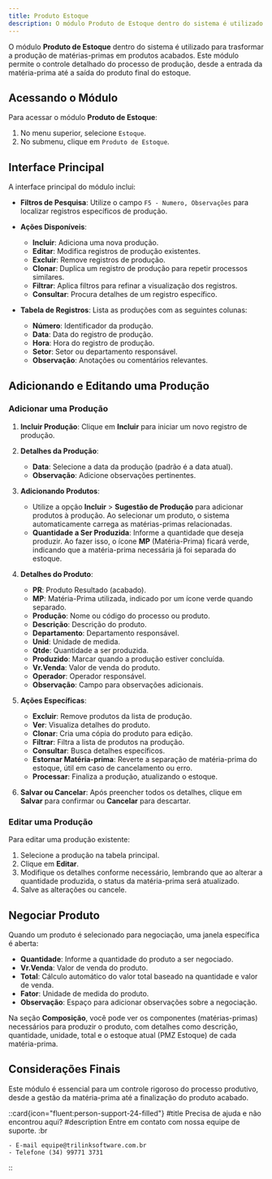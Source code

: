 ```yaml
---
title: Produto Estoque
description: O módulo Produto de Estoque dentro do sistema é utilizado para trasformar a produção de matérias-primas em produtos acabados.
---
```


O módulo **Produto de Estoque** dentro do sistema é utilizado para trasformar a produção de matérias-primas em produtos acabados. Este módulo permite o controle detalhado do processo de produção, desde a entrada da matéria-prima até a saída do produto final do estoque.

## Acessando o Módulo

Para acessar o módulo **Produto de Estoque**:

1. No menu superior, selecione `Estoque`.
2. No submenu, clique em `Produto de Estoque`.

## Interface Principal

A interface principal do módulo inclui:

- **Filtros de Pesquisa**: Utilize o campo `F5 - Numero, Observações` para localizar registros específicos de produção.
- **Ações Disponíveis**:
  - **Incluir**: Adiciona uma nova produção.
  - **Editar**: Modifica registros de produção existentes.
  - **Excluir**: Remove registros de produção.
  - **Clonar**: Duplica um registro de produção para repetir processos similares.
  - **Filtrar**: Aplica filtros para refinar a visualização dos registros.
  - **Consultar**: Procura detalhes de um registro específico.

- **Tabela de Registros**: Lista as produções com as seguintes colunas:
  - **Número**: Identificador da produção.
  - **Data**: Data do registro de produção.
  - **Hora**: Hora do registro de produção.
  - **Setor**: Setor ou departamento responsável.
  - **Observação**: Anotações ou comentários relevantes.

## Adicionando e Editando uma Produção

### Adicionar uma Produção

1. **Incluir Produção**: Clique em **Incluir** para iniciar um novo registro de produção.
2. **Detalhes da Produção**:
   - **Data**: Selecione a data da produção (padrão é a data atual).
   - **Observação**: Adicione observações pertinentes.

3. **Adicionando Produtos**:
   - Utilize a opção **Incluir** > **Sugestão de Produção** para adicionar produtos à produção. Ao selecionar um produto, o sistema automaticamente carrega as matérias-primas relacionadas.
   - **Quantidade a Ser Produzida**: Informe a quantidade que deseja produzir. Ao fazer isso, o ícone **MP** (Matéria-Prima) ficará verde, indicando que a matéria-prima necessária já foi separada do estoque.

4. **Detalhes do Produto**:
   - **PR**: Produto Resultado (acabado).
   - **MP**: Matéria-Prima utilizada, indicado por um ícone verde quando separado.
   - **Produção**: Nome ou código do processo ou produto.
   - **Descrição**: Descrição do produto.
   - **Departamento**: Departamento responsável.
   - **Unid**: Unidade de medida.
   - **Qtde**: Quantidade a ser produzida.
   - **Produzido**: Marcar quando a produção estiver concluída.
   - **Vr.Venda**: Valor de venda do produto.
   - **Operador**: Operador responsável.
   - **Observação**: Campo para observações adicionais.

5. **Ações Específicas**:
   - **Excluir**: Remove produtos da lista de produção.
   - **Ver**: Visualiza detalhes do produto.
   - **Clonar**: Cria uma cópia do produto para edição.
   - **Filtrar**: Filtra a lista de produtos na produção.
   - **Consultar**: Busca detalhes específicos.
   - **Estornar Matéria-prima**: Reverte a separação de matéria-prima do estoque, útil em caso de cancelamento ou erro.
   - **Processar**: Finaliza a produção, atualizando o estoque.

6. **Salvar ou Cancelar**: Após preencher todos os detalhes, clique em **Salvar** para confirmar ou **Cancelar** para descartar.

### Editar uma Produção

Para editar uma produção existente:

1. Selecione a produção na tabela principal.
2. Clique em **Editar**.
3. Modifique os detalhes conforme necessário, lembrando que ao alterar a quantidade produzida, o status da matéria-prima será atualizado.
4. Salve as alterações ou cancele.

## Negociar Produto

Quando um produto é selecionado para negociação, uma janela específica é aberta:

- **Quantidade**: Informe a quantidade do produto a ser negociado.
- **Vr.Venda**: Valor de venda do produto.
- **Total**: Cálculo automático do valor total baseado na quantidade e valor de venda.
- **Fator**: Unidade de medida do produto.
- **Observação**: Espaço para adicionar observações sobre a negociação.

Na seção **Composição**, você pode ver os componentes (matérias-primas) necessários para produzir o produto, com detalhes como descrição, quantidade, unidade, total e o estoque atual (PMZ Estoque) de cada matéria-prima.

## Considerações Finais

Este módulo é essencial para um controle rigoroso do processo produtivo, desde a gestão da matéria-prima até a finalização do produto acabado. 


 ::card{icon="fluent:person-support-24-filled"}
 #title
 Precisa de ajuda e não encontrou aqui?
 #description
 Entre em contato com nossa equipe de suporte. :br

    - E-mail equipe@trilinksoftware.com.br 
    - Telefone (34) 99771 3731
 ::
